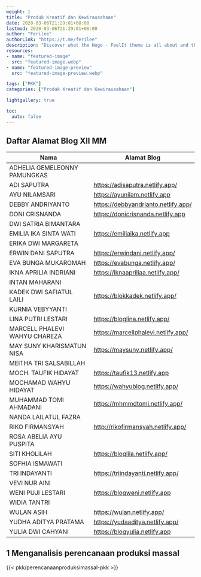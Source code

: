 ```yaml
---
weight: 1
title: "Produk Kreatif dan Kewirausahaan"
date: 2020-03-06T21:29:01+08:00
lastmod: 2020-03-06T21:29:01+08:00
author: "Ferilee"
authorLink: "https://t.me/ferilee"
description: "Discover what the Hugo - FeelIt theme is all about and the core-concepts behind it."
resources:
- name: "featured-image"
  src: "featured-image.webp"
- name: "featured-image-preview"
  src: "featured-image-preview.webp"

tags: ["PKK"]
categories: ["Produk Kreatif dan Kewirausahaan"]

lightgallery: true

toc:
  auto: false
---
```

## Daftar Alamat Blog XII MM
| Nama | Alamat Blog |
| ------ | ----------- |
| ADHELIA GEMELEONNY PAMUNGKAS |  |
| ADI SAPUTRA | https://adisaputra.netlify.app/ |
| AYU NILAMSARI | https://ayunilam.netlify.app  |
| DEBBY ANDRIYANTO | https://debbyandrianto.netlify.app/ |
| DONI CRISNANDA | https://donicrisnanda.netlify.app |
| DWI SATRIA BIMANTARA |  |
| EMILIA IKA SINTA WATI | https://emiliaika.netlify.app  |
| ERIKA DWI MARGARETA |  |
| ERWIN DANI SAPUTRA | https://erwindani.netlify.app/ |
| EVA BUNGA MUKAROMAH | https://evabunga.netlify.app/ |
| IKNA APRILIA INDRIANI | https://iknaapriliaa.netlify.app/ |
| INTAN MAHARANI |  |
| KADEK DWI SAFIATUL LAILI | https://blokkadek.netlify.app/ |
| KURNIA VEBYYANTI |  |
| LINA PUTRI LESTARI | https://bloglina.netlify.app/ |
| MARCELL PHALEVI WAHYU CHAREZA | https://marcellphalevi.netlify.app/ |
| MAY SUNY KHARISMATUN NISA | https://maysuny.netlify.app/ |
| MEITHA TRI SALSABILLAH |  |
| MOCH. TAUFIK HIDAYAT | https://taufik13.netlify.app |
| MOCHAMAD WAHYU HIDAYAT | https://wahyublog.netlify.app/ |
| MUHAMMAD TOMI AHMADANI | https://mhmmdtomi.netlify.app/ |
| NANDA LAILATUL FAZRA |  |
| RIKO FIRMANSYAH | http://rikofirmansyah.netlify.app/ |
| ROSA ABELIA AYU PUSPITA |  |
| SITI KHOLILAH | https://bloglila.netlify.app/ |
| SOFHIA ISMAWATI |  |
| TRI INDAYANTI | https://triindayanti.netlify.app/ |
| VEVI NUR AINI |  |
| WENI PUJI LESTARI | https://blogweni.netlify.app |
| WIDIA TANTRI |  |
| WULAN ASIH | https://wulan.netlify.app/ |
| YUDHA ADITYA PRATAMA | https://yudaaditya.netlify.app/ |
| YULIA DWI CAHYANI | https://blogyulia.netlify.app |

<!--more-->

## 1 Menganalisis perencanaan produksi massal

{{< pkk/perencanaanproduksimassal-pkk >}}


<!-- ## 2 Menentukan indikator keberhasilan tahapan produksi massal
## 3 Menerapkan proses produksi massal
## 4 Menerapkan metoda perakitan produk barang/jasa
## 5 Menganalisis prosedur pengujian kesesuaian fungsi produk barang/jasa
## 6 Mengevaluasi kesesuaian hasil produk dengan rancangan
